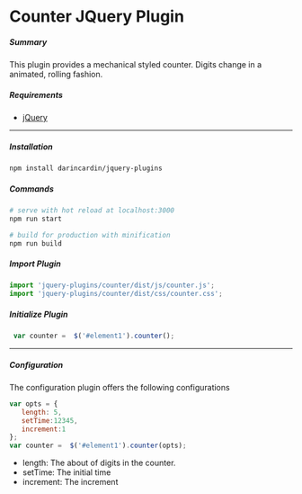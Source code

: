 # Counter JQuery Plugin

##### Summary
This plugin provides a mechanical styled counter. Digits change in a animated, rolling fashion.


##### Requirements

  + [jQuery](http://jquery.com/)

-----
##### Installation 


```bash
npm install darincardin/jquery-plugins
```

##### Commands

```bash
# serve with hot reload at localhost:3000
npm run start

# build for production with minification
npm run build
```

##### Import Plugin

```javascript
import 'jquery-plugins/counter/dist/js/counter.js';
import 'jquery-plugins/counter/dist/css/counter.css';
```


##### Initialize Plugin

```javascript
 var counter =  $('#element1').counter();
```
-----
##### Configuration

The configuration plugin offers the following configurations


```javascript
var opts = {
   length: 5,
   setTime:12345,
   increment:1
};
var counter =  $('#element1').counter(opts);
```

* length: The about of digits in the counter.
* setTime: The initial time
* increment: The increment 



